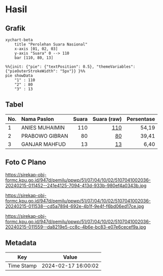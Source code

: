 # Hasil

## Grafik

```mermaid
xychart-beta
    title "Perolehan Suara Nasional"
    x-axis [01, 02, 03]
    y-axis "Suara" 0 --> 110
    bar [110, 80, 13]
```

```mermaid
%%{init: {"pie": {"textPosition": 0.5}, "themeVariables": {"pieOuterStrokeWidth": "5px"}} }%%
pie showData
    "1" : 110
    "2" : 80
    "3" : 13
```

## Tabel

| No. | Nama Paslon    | Suara | Suara (raw) | Persentase |
|:--- |:-------------- | -----:| -----------:| ----------:|
| 1   | ANIES MUHAIMIN | 110   | [110][p-1]  | 54,19      |
| 2   | PRABOWO GIBRAN | 80    | [80][p-2]   | 39,41      |
| 3   | GANJAR MAHFUD  | 13    | [13][p-3]   | 6,40       |


[p-1]: https://github.com/gigit-pemilu/pemilu-2024/blob/main/pilpres/hitung-suara/sub/51-bali/sub/07-karangasem/sub/04-karangasem/sub/1002-subagan/sub/036-tps/sub/paslon-1.txt
[p-2]: https://github.com/gigit-pemilu/pemilu-2024/blob/main/pilpres/hitung-suara/sub/51-bali/sub/07-karangasem/sub/04-karangasem/sub/1002-subagan/sub/036-tps/sub/paslon-2.txt
[p-3]: https://github.com/gigit-pemilu/pemilu-2024/blob/main/pilpres/hitung-suara/sub/51-bali/sub/07-karangasem/sub/04-karangasem/sub/1002-subagan/sub/036-tps/sub/paslon-3.txt

## Foto C Plano

https://sirekap-obj-formc.kpu.go.id/947d/pemilu/ppwp/51/07/04/10/02/5107041002036-20240215-011452--241e4125-7094-413d-933b-980ef4a0343b.jpg

https://sirekap-obj-formc.kpu.go.id/947d/pemilu/ppwp/51/07/04/10/02/5107041002036-20240215-011538--cd5a7894-692e-4b1f-9e4f-f6bd06ed17ce.jpg

https://sirekap-obj-formc.kpu.go.id/947d/pemilu/ppwp/51/07/04/10/02/5107041002036-20240215-011559--da8219e5-cc8c-4b6e-bc83-e07e6cecef9a.jpg


## Metadata

| Key        | Value               |
| ---------- | ------------------- |
| Time Stamp | 2024-02-17 16:00:02 |



